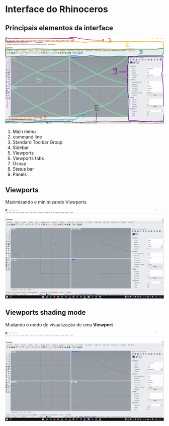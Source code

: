 # Interface do Rhinoceros


## Principais elementos da interface

![interface](./interface.jpg)

1. Main menu
2. command line
3. Standard Toolbar Group
4. Sidebar
5. Viewports
6. Viewports tabs
7. Osnap
8. Status bar
9. Panels

## Viewports

Maximizando e minimizando Viewports

![img](./rhino_vports.gif)


## Viewports shading mode

Mudando o modo de visualização de uma **Viewport**

![img](./rhino_shading_mode.gif)